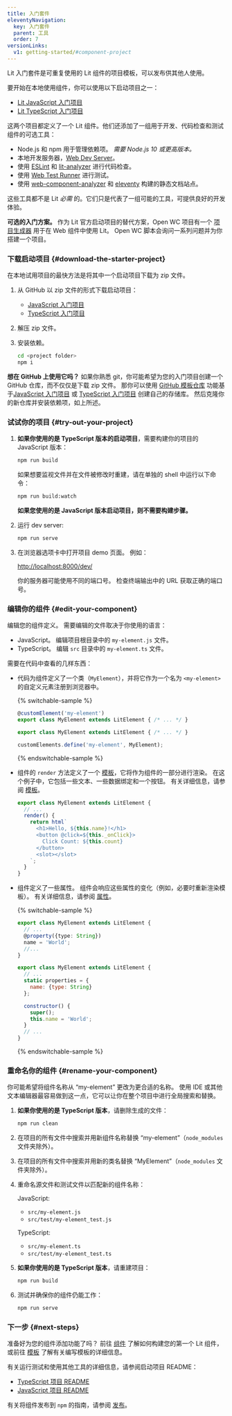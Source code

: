 ```yaml
---
title: 入门套件
eleventyNavigation:
  key: 入门套件
  parent: 工具
  order: 7
versionLinks:
  v1: getting-started/#component-project
---
```


Lit 入门套件是可重复使用的 Lit 组件的项目模板，可以发布供其他人使用。

要开始在本地使用组件，你可以使用以下启动项目之一：

* [Lit JavaScript 入门项目](https://github.com/lit/lit-element-starter-js)
* [Lit TypeScript 入门项目](https://github.com/lit/lit-element-starter-ts)

这两个项目都定义了一个 Lit 组件。他们还添加了一组用于开发、代码检查和测试组件的可选工具：

* Node.js 和 npm 用于管理依赖项。 _需要 Node.js 10 或更高版本。_
* 本地开发服务器，[Web Dev Server](https://modern-web.dev/docs/dev-server/overview/)。
* 使用 [ESLint](https://eslint.org/) 和 [lit-analyzer](https://www.npmjs.com/package/lit-analyzer) 进行代码检查。
* 使用 [Web Test Runner](https://modern-web.dev/docs/test-runner/overview/) 进行测试。
* 使用 [web-component-analyzer](https://www.npmjs.com/package/web-component-analyzer) 和 [eleventy](https://www.11ty.dev/) 构建的静态文档站点。

这些工具都不是 Lit _必需_ 的。它们只是代表了一组可能的工具，可提供良好的开发体验。

<div class="alert alert-info">

**可选的入门方案。** 作为 Lit 官方启动项目的替代方案，Open WC 项目有一个 [项目生成器](https://open-wc.org/docs/development/generator/) 用于在 Web 组件中使用 Lit。 Open WC 脚本会询问一系列问题并为你搭建一个项目。

</div>

### 下载启动项目 {#download-the-starter-project}

在本地试用项目的最快方法是将其中一个启动项目下载为 zip 文件。

1. 从 GitHub 以 zip 文件的形式下载启动项目：

     * [JavaScript 入门项目](https://github.com/lit/lit-element-starter-js/archive/main.zip)
     * [TypeScript 入门项目](https://github.com/lit/lit-element-starter-ts/archive/main.zip)

1. 解压 zip 文件。

1. 安装依赖。

    ```bash
    cd <project folder>
    npm i
    ```

<div class="alert alert-info">

**想在 GitHub 上使用它吗？** 如果你熟悉 git，你可能希望为您的入门项目创建一个 GitHub 仓库，而不仅仅是下载 zip 文件。 那你可以使用 [GitHub 模板仓库](https://docs.github.com/en/repositories/creating-and-managing-repositories/creating-a-repository-from-a-template) 功能基于[JavaScript 入门项目](https://github.com/PolymerLabs/lit-element-starter-js) 或 [TypeScript 入门项目](https://github.com/PolymerLabs/lit-element-starter-ts) 创建自己的存储库。 然后克隆你的新仓库并安装依赖项，如上所述。

</div>

### 试试你的项目 {#try-out-your-project}

1. **如果你使用的是 TypeScript 版本的启动项目**，需要构建你的项目的 JavaScript 版本：

    ```bash
    npm run build
    ```

    如果想要监视文件并在文件被修改时重建，请在单独的 shell 中运行以下命令：

    ```bash
    npm run build:watch
    ```

     **如果您使用的是 JavaScript 版本启动项目，则不需要构建步骤。**

1.  运行 dev server:

    ```bash
    npm run serve
    ```

1. 在浏览器选项卡中打开项目 demo 页面。 例如：

     [http://localhost:8000/dev/](http://localhost:8000/dev/)

     你的服务器可能使用不同的端口号。 检查终端输出中的 URL 获取正确的端口号。

### 编辑你的组件 {#edit-your-component}

编辑您的组件定义。 需要编辑的文件取决于你使用的语言：

* JavaScript。 编辑项目根目录中的 `my-element.js` 文件。
* TypeScript。 编辑 `src` 目录中的 `my-element.ts` 文件。

需要在代码中查看的几样东西：

* 代码为组件定义了一个类（`MyElement`），并将它作为一个名为 `<my-element>` 的自定义元素注册到浏览器中。

    {% switchable-sample %}

    ```ts
    @customElement('my-element')
    export class MyElement extends LitElement { /* ... */ }
    ```

    ```js
    export class MyElement extends LitElement { /* ... */ }

    customElements.define('my-element', MyElement);
    ```

    {% endswitchable-sample %}


* 组件的 `render` 方法定义了一个 [模板]({{baseurl}}/docs/templates/overview/)，它将作为组件的一部分进行渲染。 在这个例子中，它包括一些文本、一些数据绑定和一个按钮。 有关详细信息，请参阅 [模板]({{baseurl}}/docs/templates/overview/)。

    ```js
    export class MyElement extends LitElement {
      // ...
      render() {
        return html`
          <h1>Hello, ${this.name}!</h1>
          <button @click=${this._onClick}>
            Click Count: ${this.count}
          </button>
          <slot></slot>
        `;
      }
    }
    ```

* 组件定义了一些属性。 组件会响应这些属性的变化（例如，必要时重新渲染模板）。 有关详细信息，请参阅 [属性]({{baseurl}}/docs/components/properties/)。

    {% switchable-sample %}

    ```ts
    export class MyElement extends LitElement {
      // ...
      @property({type: String})
      name = 'World';
      //...
    }
    ```

    ```js
    export class MyElement extends LitElement {
      // ...
      static properties = {
        name: {type: String}
      };

      constructor() {
        super();
        this.name = 'World';
      }
      // ...
    }
    ```

    {% endswitchable-sample %}


### 重命名你的组件 {#rename-your-component}

你可能希望将组件名称从 “my-element” 更改为更合适的名称。 使用 IDE 或其他文本编辑器最容易做到这一点，它可以让你在整个项目中进行全局搜索和替换。

1. **如果你使用的是 TypeScript 版本**，请删除生成的文件：

    ```bash
    npm run clean
    ```

1. 在项目的所有文件中搜索并用新组件名称替换 “my-element”（`node_modules` 文件夹除外）。
1. 在项目的所有文件中搜索并用新的类名替换 “MyElement”（`node_modules` 文件夹除外）。
1. 重命名源文件和测试文件以匹配新的组件名称：

    JavaScript:

    * `src/my-element.js`
    * `src/test/my-element_test.js`

    TypeScript:

    * `src/my-element.ts`
    * `src/test/my-element_test.ts`

1. **如果你使用的是 TypeScript 版本**，请重建项目：

    ```bash
    npm run build
    ```

1. 测试并确保你的组件仍能工作：

    ```bash
    npm run serve
    ```

### 下一步 {#next-steps}

准备好为您的组件添加功能了吗？ 前往 [组件]({{baseurl}}/docs/components/overview/) 了解如何构建您的第一个 Lit 组件，或前往 [模板]({{baseurl}}/docs/templates/overview/) 了解有关编写模板的详细信息。

有关运行测试和使用其他工具的详细信息，请参阅启动项目 README：

* [TypeScript 项目 README](https://github.com/PolymerLabs/lit-element-starter-ts/blob/master/README.md)
* [JavaScript 项目 README](https://github.com/PolymerLabs/lit-element-starter-js/blob/master/README.md)

有关将组件发布到 `npm` 的指南，请参阅 [发布]({{baseurl}}/docs/tools/publishing/)。
